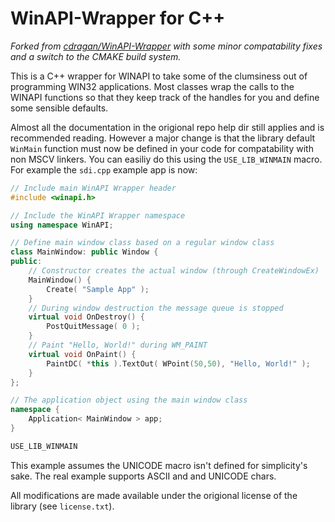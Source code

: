 # WinAPI-Wrapper for C++
*Forked from [cdragan/WinAPI-Wrapper](https://github.com/cdragan/WinAPI-Wrapper) with some minor compatability fixes and a switch to the CMAKE build system.*

This is a C++ wrapper for WINAPI to take some of the clumsiness out of programming WIN32 applications. Most classes wrap the calls to the WINAPI functions so that they keep track of the handles for you and define some sensible defaults.

Almost all the documentation in the origional repo help dir still applies and is recommended reading. However a major change is that the library default `WinMain` function must now be defined in your code for compatability with non MSCV linkers. You can easiliy do this using the `USE_LIB_WINMAIN` macro. For example the `sdi.cpp` example app is now:

```C++
// Include main WinAPI Wrapper header
#include <winapi.h>

// Include the WinAPI Wrapper namespace
using namespace WinAPI;

// Define main window class based on a regular window class
class MainWindow: public Window {
public:
	// Constructor creates the actual window (through CreateWindowEx)
	MainWindow() {
		Create( "Sample App" );
	}
	// During window destruction the message queue is stopped
	virtual void OnDestroy() {
		PostQuitMessage( 0 );
	}
	// Paint "Hello, World!" during WM_PAINT
	virtual void OnPaint() {
		PaintDC( *this ).TextOut( WPoint(50,50), "Hello, World!" );
	}
};

// The application object using the main window class
namespace {
	Application< MainWindow > app;
}

USE_LIB_WINMAIN
```
This example assumes the UNICODE macro isn't defined for simplicity's sake. The real example supports ASCII and and UNICODE chars.

All modifications are made available under the origional license of the library (see `license.txt`).